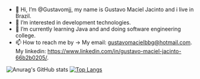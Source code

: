 - 👋 Hi, I’m @Gustavomjj, my name is Gustavo Maciel Jacinto and i live in Brazil.
- 👀 I’m interested in development technologies.
- 🌱 I’m currently learning Java and and doing software engineering college.
- 📫 How to reach me by -> My email: gustavomacielbbg@hotmail.com. My linkedin: https://www.linkedin.com/in/gustavo-maciel-jacinto-66b2b0205/.

<!---
Gustavomjj/Gustavomjj is a ✨ special ✨ repository because its `README.md` (this file) appears on your GitHub profile.
You can click the Preview link to take a look at your changes.
--->

![Anurag's GitHub stats](https://github-readme-stats.vercel.app/api?username=anuraghazra&theme=github_dark&show_icons=true) [![Top Langs](https://github-readme-stats.vercel.app/api/top-langs/?username=anuraghazra&layout=donut)](https://github.com/anuraghazra/github-readme-stats)
